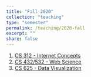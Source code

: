 ```yaml
---
title: "Fall 2020"
collection: "teaching"
type: "semester"
permalink: /teaching/2020-fall
excerpt: ""
share: false
---
```


1. [CS 312 - Internet Concepts](https://www.cs.odu.edu/~mweigle/CS312-F20/)
2. [CS 432/532 - Web Science](https://www.cs.odu.edu/~mweigle/CS432-F20/)
3. [CS 625 - Data Visualization](https://www.cs.odu.edu/~mweigle/CS625-F20/)
